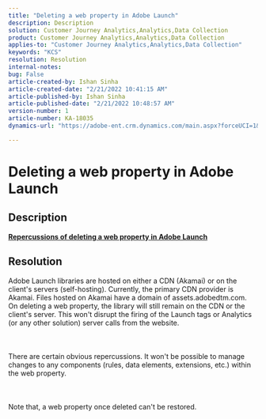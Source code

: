 ```yaml
---
title: "Deleting a web property in Adobe Launch"
description: Description
solution: Customer Journey Analytics,Analytics,Data Collection
product: Customer Journey Analytics,Analytics,Data Collection
applies-to: "Customer Journey Analytics,Analytics,Data Collection"
keywords: "KCS"
resolution: Resolution
internal-notes: 
bug: False
article-created-by: Ishan Sinha
article-created-date: "2/21/2022 10:41:15 AM"
article-published-by: Ishan Sinha
article-published-date: "2/21/2022 10:48:57 AM"
version-number: 1
article-number: KA-18035
dynamics-url: "https://adobe-ent.crm.dynamics.com/main.aspx?forceUCI=1&pagetype=entityrecord&etn=knowledgearticle&id=8668adc9-0293-ec11-b400-000d3a58fa8c"

---
```

# Deleting a web property in Adobe Launch

## Description

<u><b>Repercussions of deleting a web property in Adobe Launch</b></u>

## Resolution

Adobe Launch libraries are hosted on either a CDN (Akamai) or on the client's servers (self-hosting). Currently, the primary CDN provider is Akamai. Files hosted on Akamai have a domain of assets.adobedtm.com. On deleting a web property, the library will still remain on the CDN or the client's server. This won't disrupt the firing of the Launch tags or Analytics (or any other solution) server calls from the website.<br><br> <br><br>There are certain obvious repercussions. It won't be possible to manage changes to any components (rules, data elements, extensions, etc.) within the web property.<br><br> <br><br>Note that, a web property once deleted can't be restored.